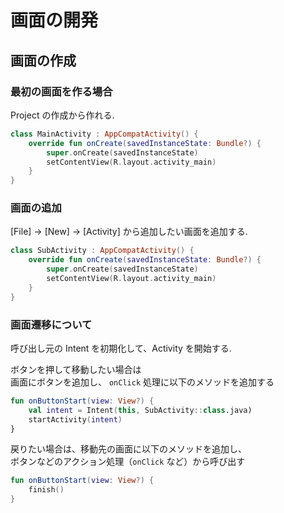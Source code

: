 # 画面の開発

## 画面の作成
### 最初の画面を作る場合

Project の作成から作れる.  

```kotlin
class MainActivity : AppCompatActivity() {
    override fun onCreate(savedInstanceState: Bundle?) {
        super.onCreate(savedInstanceState)
        setContentView(R.layout.activity_main)
    }
}
```

### 画面の追加

[File] -> [New] -> [Activity] から追加したい画面を追加する.  

```kotlin
class SubActivity : AppCompatActivity() {
    override fun onCreate(savedInstanceState: Bundle?) {
        super.onCreate(savedInstanceState)
        setContentView(R.layout.activity_main)
    }
}
```

### 画面遷移について  
呼び出し元の Intent を初期化して、Activity を開始する.  

ボタンを押して移動したい場合は  
画面にボタンを追加し、 `onClick` 処理に以下のメソッドを追加する  
```kotlin
fun onButtonStart(view: View?) {
    val intent = Intent(this, SubActivity::class.java)
    startActivity(intent)
}
```

戻りたい場合は、移動先の画面に以下のメソッドを追加し、  
ボタンなどのアクション処理（`onClick` など）から呼び出す
```kotlin
fun onButtonStart(view: View?) {
    finish()
}
```